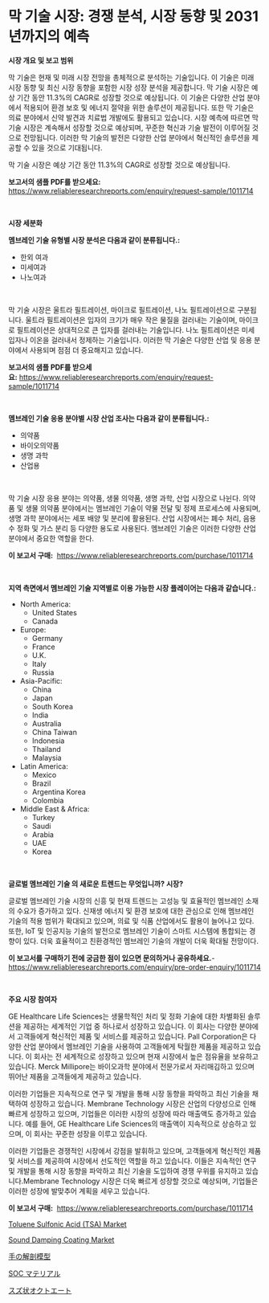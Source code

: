 <p><h1>막 기술 시장: 경쟁 분석, 시장 동향 및 2031년까지의 예측</h1></p><p><strong>시장 개요 및 보고 범위</strong></p>
<p><p>막 기술은 현재 및 미래 시장 전망을 총체적으로 분석하는 기술입니다. 이 기술은 미래 시장 동향 및 최신 시장 동향을 포함한 시장 성장 분석을 제공합니다. 막 기술 시장은 예상 기간 동안 11.3%의 CAGR로 성장할 것으로 예상됩니다. 이 기술은 다양한 산업 분야에서 적용되어 환경 보호 및 에너지 절약을 위한 솔루션이 제공됩니다. 또한 막 기술은 의료 분야에서 신약 발견과 치료법 개발에도 활용되고 있습니다. 시장 예측에 따르면 막 기술 시장은 계속해서 성장할 것으로 예상되며, 꾸준한 혁신과 기술 발전이 이루어질 것으로 전망됩니다. 이러한 막 기술의 발전은 다양한 산업 분야에서 혁신적인 솔루션을 제공할 수 있을 것으로 기대됩니다. </p><p>막 기술 시장은 예상 기간 동안 11.3%의 CAGR로 성장할 것으로 예상됩니다.</p></p>
<p><strong>보고서의 샘플 PDF를 받으세요:</strong> <a href="https://www.reliableresearchreports.com/enquiry/request-sample/1011714">https://www.reliableresearchreports.com/enquiry/request-sample/1011714</a></p>
<p>&nbsp;</p>
<p><strong>시장 세분화</strong></p>
<p><strong>멤브레인 기술 유형별 시장 분석은 다음과 같이 분류됩니다.:</strong></p>
<p><ul><li>한외 여과</li><li>미세여과</li><li>나노여과</li></ul></p>
<p>&nbsp;</p>
<p><p>막 기술 시장은 울트라 필트레이션, 마이크로 필트레이션, 나노 필트레이션으로 구분됩니다. 울트라 필트레이션은 입자의 크기가 매우 작은 물질을 걸러내는 기술이며, 마이크로 필트레이션은 상대적으로 큰 입자를 걸러내는 기술입니다. 나노 필트레이션은 미세 입자나 이온을 걸러내서 정제하는 기술입니다. 이러한 막 기술은 다양한 산업 및 응용 분야에서 사용되며 점점 더 중요해지고 있습니다.</p></p>
<p><strong>보고서의 샘플 PDF를 받으세요:</strong>&nbsp;<a href="https://www.reliableresearchreports.com/enquiry/request-sample/1011714">https://www.reliableresearchreports.com/enquiry/request-sample/1011714</a></p>
<p>&nbsp;</p>
<p><strong> 멤브레인 기술 응용 분야별 시장 산업 조사는 다음과 같이 분류됩니다.:</strong></p>
<p><ul><li>의약품</li><li>바이오의약품</li><li>생명 과학</li><li>산업용</li></ul></p>
<p>&nbsp;</p>
<p><p>막 기술 시장 응용 분야는 의약품, 생물 의약품, 생명 과학, 산업 시장으로 나뉜다. 의약품 및 생물 의약품 분야에서는 멤브레인 기술이 약물 전달 및 정제 프로세스에 사용되며, 생명 과학 분야에서는 세포 배양 및 분리에 활용된다. 산업 시장에서는 폐수 처리, 음용수 정화 및 가스 분리 등 다양한 용도로 사용된다. 멤브레인 기술은 이러한 다양한 산업 분야에서 중요한 역할을 한다.</p></p>
<p><strong>이 보고서 구매:</strong>&nbsp; <a href="https://www.reliableresearchreports.com/purchase/1011714">https://www.reliableresearchreports.com/purchase/1011714</a></p>
<p>&nbsp;</p>
<p><strong>지역 측면에서 멤브레인 기술 지역별로 이용 가능한 시장 플레이어는 다음과 같습니다.:</strong></p>
<p><ul>
    <li>
        North America:
        <ul>
            <li>United States</li>
            <li>Canada</li>
        </ul>
    </li>
    <li>
        Europe:
        <ul>
            <li>Germany</li>
            <li>France</li>
            <li>U.K.</li>
            <li>Italy</li>
            <li>Russia</li>
        </ul>
    </li>
    <li>
        Asia-Pacific:
        <ul>
            <li>China</li>
            <li>Japan</li>
            <li>South Korea</li>
            <li>India</li>
            <li>Australia</li>
            <li>China Taiwan</li>
            <li>Indonesia</li>
            <li>Thailand</li>
            <li>Malaysia</li>
        </ul>
    </li>
    <li>
        Latin America:
        <ul>
            <li>Mexico</li>
            <li>Brazil</li>
            <li>Argentina Korea</li>
            <li>Colombia</li>
        </ul>
    </li>
    <li>
        Middle East & Africa:
        <ul>
            <li>Turkey</li>
            <li>Saudi</li>
            <li>Arabia</li>
            <li>UAE</li>
            <li>Korea</li>
        </ul>
    </li>
    </ul></p>
<p>&nbsp;</p>
<p><strong>글로벌 멤브레인 기술 의 새로운 트렌드는 무엇입니까? 시장?</strong></p>
<p><p>글로벌 멤브레인 기술 시장의 신흥 및 현재 트렌드는 고성능 및 효율적인 멤브레인 소재의 수요가 증가하고 있다. 신재생 에너지 및 환경 보호에 대한 관심으로 인해 멤브레인 기술의 적용 범위가 확대되고 있으며, 의료 및 식품 산업에서도 활용이 늘어나고 있다. 또한, IoT 및 인공지능 기술의 발전으로 멤브레인 기술이 스마트 시스템에 통합되는 경향이 있다. 더욱 효율적이고 친환경적인 멤브레인 기술의 개발이 더욱 확대될 전망이다.</p></p>
<p><strong>이 보고서를 구매하기 전에 궁금한 점이 있으면 문의하거나 공유하세요.</strong>- <a href="https://www.reliableresearchreports.com/enquiry/pre-order-enquiry/1011714">https://www.reliableresearchreports.com/enquiry/pre-order-enquiry/1011714</a></p>
<p>&nbsp;</p>
<p><strong>주요 시장 참여자</strong></p>
<p><p>GE Healthcare Life Sciences는 생물학적인 처리 및 정화 기술에 대한 차별화된 솔루션을 제공하는 세계적인 기업 중 하나로서 성장하고 있습니다. 이 회사는 다양한 분야에서 고객들에게 혁신적인 제품 및 서비스를 제공하고 있습니다. Pall Corporation은 다양한 산업 분야에서 멤브레인 기술을 사용하여 고객들에게 탁월한 제품을 제공하고 있습니다. 이 회사는 전 세계적으로 성장하고 있으며 현재 시장에서 높은 점유율을 보유하고 있습니다. Merck Millipore는 바이오과학 분야에서 전문가로서 자리매김하고 있으며 뛰어난 제품을 고객들에게 제공하고 있습니다.</p><p>이러한 기업들은 지속적으로 연구 및 개발을 통해 시장 동향을 파악하고 최신 기술을 채택하여 성장하고 있습니다. Membrane Technology 시장은 산업의 다양성으로 인해 빠르게 성장하고 있으며, 기업들은 이러한 시장의 성장에 따라 매출액도 증가하고 있습니다. 예를 들어, GE Healthcare Life Sciences의 매출액이 지속적으로 상승하고 있으며, 이 회사는 꾸준한 성장을 이루고 있습니다.</p><p>이러한 기업들은 경쟁적인 시장에서 강점을 발휘하고 있으며, 고객들에게 혁신적인 제품 및 서비스를 제공하여 시장에서 선도적인 역할을 하고 있습니다. 이들은 지속적인 연구 및 개발을 통해 시장 동향을 파악하고 최신 기술을 도입하여 경쟁 우위를 유지하고 있습니다.Membrane Technology 시장은 더욱 빠르게 성장할 것으로 예상되며, 기업들은 이러한 성장에 발맞추어 계획을 세우고 있습니다.</p></p>
<p><strong>이 보고서 구매:</strong>&nbsp;&nbsp;<a href="https://www.reliableresearchreports.com/purchase/1011714">https://www.reliableresearchreports.com/purchase/1011714</a></p>
<p><p><a href="https://issuu.com/reportprime-2/docs/toluene-sulfonic-acid-tsa-market-size-2030.pptx">Toluene Sulfonic Acid (TSA) Market</a></p><p><a href="https://github.com/mahnoor2003/Market-Research-Report-List-3/blob/main/sound-damping-coating-market.md">Sound Damping Coating Market</a></p><p><a href="https://github.com/mcbeesbxa270/Market-Research-Report-List-1/blob/main/7935349192352.md">手の解剖模型</a></p><p><a href="https://medium.com/@alonzomoenrt8956/soc%E7%B4%A0%E6%9D%90%E5%B8%82%E5%A0%B4-%E3%82%BF%E3%82%A4%E3%83%97-%E3%82%A2%E3%83%97%E3%83%AA%E3%82%B1%E3%83%BC%E3%82%B7%E3%83%A7%E3%83%B3-%E3%81%8A%E3%82%88%E3%81%B3%E5%9C%B0%E7%90%86%E3%81%AB%E3%82%88%E3%82%8B%E5%8C%85%E6%8B%AC%E7%9A%84%E8%A9%95%E4%BE%A1-3163ed628e17">SOC マテリアル</a></p><p><a href="https://github.com/ksxzwxabcuynh011/Market-Research-Report-List-1/blob/main/4573218192351.md">スズ状オクトエート</a></p></p>
